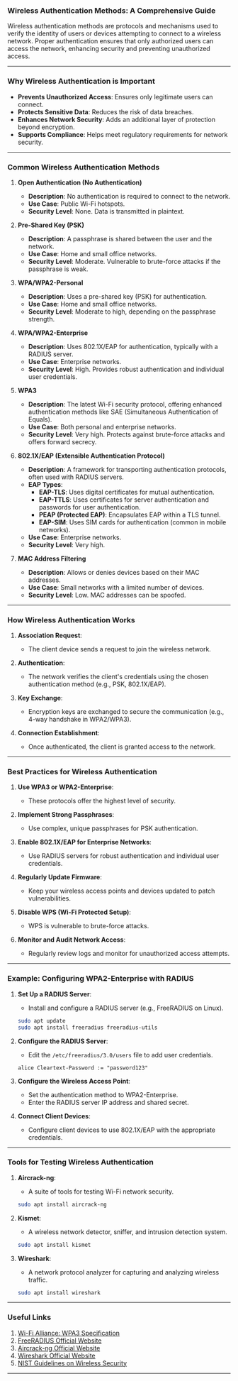 ### Wireless Authentication Methods: A Comprehensive Guide

Wireless authentication methods are protocols and mechanisms used to verify the identity of users or devices attempting to connect to a wireless network. Proper authentication ensures that only authorized users can access the network, enhancing security and preventing unauthorized access.

---

### Why Wireless Authentication is Important

- **Prevents Unauthorized Access**: Ensures only legitimate users can connect.
- **Protects Sensitive Data**: Reduces the risk of data breaches.
- **Enhances Network Security**: Adds an additional layer of protection beyond encryption.
- **Supports Compliance**: Helps meet regulatory requirements for network security.

---

### Common Wireless Authentication Methods

1. **Open Authentication (No Authentication)**
   - **Description**: No authentication is required to connect to the network.
   - **Use Case**: Public Wi-Fi hotspots.
   - **Security Level**: None. Data is transmitted in plaintext.

2. **Pre-Shared Key (PSK)**
   - **Description**: A passphrase is shared between the user and the network.
   - **Use Case**: Home and small office networks.
   - **Security Level**: Moderate. Vulnerable to brute-force attacks if the passphrase is weak.

3. **WPA/WPA2-Personal**
   - **Description**: Uses a pre-shared key (PSK) for authentication.
   - **Use Case**: Home and small office networks.
   - **Security Level**: Moderate to high, depending on the passphrase strength.

4. **WPA/WPA2-Enterprise**
   - **Description**: Uses 802.1X/EAP for authentication, typically with a RADIUS server.
   - **Use Case**: Enterprise networks.
   - **Security Level**: High. Provides robust authentication and individual user credentials.

5. **WPA3**
   - **Description**: The latest Wi-Fi security protocol, offering enhanced authentication methods like SAE (Simultaneous Authentication of Equals).
   - **Use Case**: Both personal and enterprise networks.
   - **Security Level**: Very high. Protects against brute-force attacks and offers forward secrecy.

6. **802.1X/EAP (Extensible Authentication Protocol)**
   - **Description**: A framework for transporting authentication protocols, often used with RADIUS servers.
   - **EAP Types**:
     - **EAP-TLS**: Uses digital certificates for mutual authentication.
     - **EAP-TTLS**: Uses certificates for server authentication and passwords for user authentication.
     - **PEAP (Protected EAP)**: Encapsulates EAP within a TLS tunnel.
     - **EAP-SIM**: Uses SIM cards for authentication (common in mobile networks).
   - **Use Case**: Enterprise networks.
   - **Security Level**: Very high.

7. **MAC Address Filtering**
   - **Description**: Allows or denies devices based on their MAC addresses.
   - **Use Case**: Small networks with a limited number of devices.
   - **Security Level**: Low. MAC addresses can be spoofed.

---

### How Wireless Authentication Works

1. **Association Request**:
   - The client device sends a request to join the wireless network.

2. **Authentication**:
   - The network verifies the client's credentials using the chosen authentication method (e.g., PSK, 802.1X/EAP).

3. **Key Exchange**:
   - Encryption keys are exchanged to secure the communication (e.g., 4-way handshake in WPA2/WPA3).

4. **Connection Establishment**:
   - Once authenticated, the client is granted access to the network.

---

### Best Practices for Wireless Authentication

1. **Use WPA3 or WPA2-Enterprise**:
   - These protocols offer the highest level of security.

2. **Implement Strong Passphrases**:
   - Use complex, unique passphrases for PSK authentication.

3. **Enable 802.1X/EAP for Enterprise Networks**:
   - Use RADIUS servers for robust authentication and individual user credentials.

4. **Regularly Update Firmware**:
   - Keep your wireless access points and devices updated to patch vulnerabilities.

5. **Disable WPS (Wi-Fi Protected Setup)**:
   - WPS is vulnerable to brute-force attacks.

6. **Monitor and Audit Network Access**:
   - Regularly review logs and monitor for unauthorized access attempts.

---

### Example: Configuring WPA2-Enterprise with RADIUS

1. **Set Up a RADIUS Server**:
   - Install and configure a RADIUS server (e.g., FreeRADIUS on Linux).

   ```bash
   sudo apt update
   sudo apt install freeradius freeradius-utils
   ```

2. **Configure the RADIUS Server**:
   - Edit the `/etc/freeradius/3.0/users` file to add user credentials.

   ```plaintext
   alice Cleartext-Password := "password123"
   ```

3. **Configure the Wireless Access Point**:
   - Set the authentication method to WPA2-Enterprise.
   - Enter the RADIUS server IP address and shared secret.

4. **Connect Client Devices**:
   - Configure client devices to use 802.1X/EAP with the appropriate credentials.

---

### Tools for Testing Wireless Authentication

1. **Aircrack-ng**:
   - A suite of tools for testing Wi-Fi network security.

   ```bash
   sudo apt install aircrack-ng
   ```

2. **Kismet**:
   - A wireless network detector, sniffer, and intrusion detection system.

   ```bash
   sudo apt install kismet
   ```

3. **Wireshark**:
   - A network protocol analyzer for capturing and analyzing wireless traffic.

   ```bash
   sudo apt install wireshark
   ```

---

### Useful Links

1. [Wi-Fi Alliance: WPA3 Specification](https://www.wi-fi.org/discover-wi-fi/security)
2. [FreeRADIUS Official Website](https://freeradius.org/)
3. [Aircrack-ng Official Website](https://www.aircrack-ng.org/)
4. [Wireshark Official Website](https://www.wireshark.org/)
5. [NIST Guidelines on Wireless Security](https://csrc.nist.gov/publications/detail/sp/800-97/final)

---
